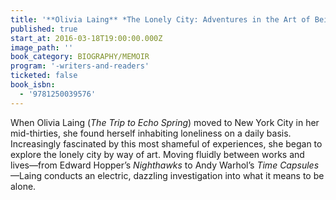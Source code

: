 ```yaml
---
title: '**Olivia Laing** *The Lonely City: Adventures in the Art of Being Alone*'
published: true
start_at: 2016-03-18T19:00:00.000Z
image_path: ''
book_category: BIOGRAPHY/MEMOIR
program: '-writers-and-readers'
ticketed: false
book_isbn:
  - '9781250039576'
---
```


When Olivia Laing (*The Trip to Echo Spring*) moved to New York City in her mid-thirties, she found herself inhabiting loneliness on a daily basis. Increasingly fascinated by this most shameful of experiences, she began to explore the lonely city by way of art. Moving fluidly between works and lives—from Edward Hopper’s *Nighthawks* to Andy Warhol’s *Time Capsules*—Laing conducts an electric, dazzling investigation into what it means to be alone.